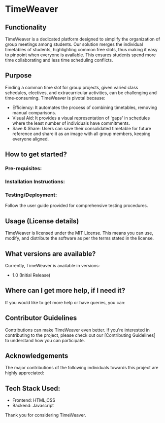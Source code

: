 # TimeWeaver


## Functionality


TimeWeaver is a dedicated platform designed to simplify the organization of group meetings among students. Our solution merges the individual timetables of students, highlighting common free slots, thus making it easy to pinpoint when everyone is available. This ensures students spend more time collaborating and less time scheduling conflicts.


## Purpose


Finding a common time slot for group projects, given varied class schedules, electives, and extracurricular activities, can be challenging and time-consuming. TimeWeaver is pivotal because:


- Efficiency: It automates the process of combining timetables, removing manual comparisons.
- Visual Aid: It provides a visual representation of 'gaps' in schedules where the least number of individuals have commitments.
- Save & Share: Users can save their consolidated timetable for future reference and share it as an image with all group members, keeping everyone aligned.


## How to get started?


### Pre-requisites:


### Installation Instructions:


### Testing/Deployment:


Follow the user guide provided for comprehensive testing procedures.


## Usage (License details)


TimeWeaver is licensed under the MIT License. This means you can use, modify, and distribute the software as per the terms stated in the license.


## What versions are available?


Currently, TimeWeaver is available in versions:


- 1.0 (Initial Release)


## Where can I get more help, if I need it?


If you would like to get more help or have queries, you can:


## Contributor Guidelines
Contributions can make TimeWeaver even better. If you're interested in contributing to the project, please check out our [Contributing Guidelines] to understand how you can participate.


## Acknowledgements
The major contributions of the following individuals towards this project are highly appreciated:
       


## Tech Stack Used:


- Frontend: HTML,CSS
- Backend: Javascript


Thank you for considering TimeWeaver.



